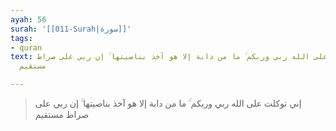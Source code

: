 ```yaml
---
ayah: 56
surah: '[[011-Surah|سورة]]'
tags:
- quran
text: إني توكلت على الله ربي وربكم ۚ ما من دابة إلا هو آخذ بناصيتها ۚ إن ربي على صراط
  مستقيم

---
```

> إني توكلت على الله ربي وربكم ۚ ما من دابة إلا هو آخذ بناصيتها ۚ إن ربي على صراط مستقيم
